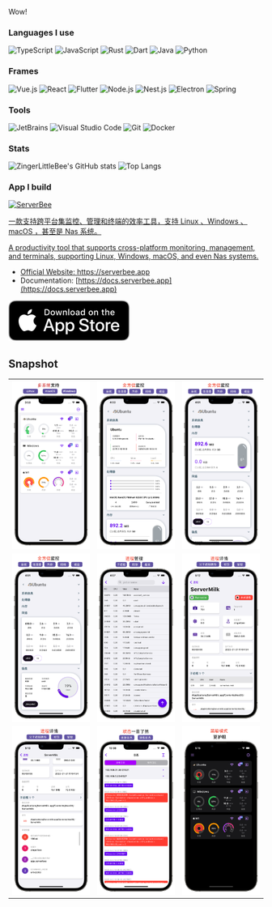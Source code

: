 Wow!

### Languages I use

<p>
  <img alt="TypeScript" src="https://img.shields.io/badge/-TypeScript-3078C6?style=flat-square&logo=TypeScript&logoColor=white" />
  <img alt="JavaScript" src="https://img.shields.io/badge/-JavaScript-F7DF1E?style=flat-square&logo=JavaScript&logoColor=white" />
  <img alt="Rust" src="https://img.shields.io/badge/-Rust-000000?style=flat-square&logo=Rust&logoColor=white" />
  <img alt="Dart" src="https://img.shields.io/badge/-Dart-0175C2?style=flat-square&logo=Dart&logoColor=white" />
  <img alt="Java" src="https://img.shields.io/badge/-Java-007396?style=flat-square&logo=Java&logoColor=white" />
  <img alt="Python" src="https://img.shields.io/badge/-Python-3776AB?style=flat-square&logo=Python&logoColor=white" />
  
</p>

### Frames

<p>
  <img alt="Vue.js" src="https://img.shields.io/badge/-Vue.js-4fc08d?style=flat-square&logo=vue.js&logoColor=white" />
  <img alt="React" src="https://img.shields.io/badge/-React-61DAFB?style=flat-square&logo=React&logoColor=white" />
  <img alt="Flutter" src="https://img.shields.io/badge/-Flutter-02569B?style=flat-square&logo=Flutter&logoColor=white" />
  <img alt="Node.js" src="https://img.shields.io/badge/-Node.js-339933?style=flat-square&logo=Node.js&logoColor=white" />
  <img alt="Nest.js" src="https://img.shields.io/badge/-Nest.js-E0234E?style=flat-square&logo=NestJS&logoColor=white" />
  <img alt="Electron" src="https://img.shields.io/badge/-Electron-47848F?style=flat-square&logo=Electron&logoColor=white" />
  <img alt="Spring" src="https://img.shields.io/badge/-Spring-6DB33F?style=flat-square&logo=Spring&logoColor=white" />
</p>

### Tools

<p>
  <img alt="JetBrains" src="https://img.shields.io/badge/-JetBrains-000000?style=flat-square&logo=JetBrains&logoColor=white" />
  <img alt="Visual Studio Code" src="https://img.shields.io/badge/-Visual Studio Code-007ACC?style=flat-square&logo=Visual%20Studio%20Code&logoColor=white" />
  <img alt="Git" src="https://img.shields.io/badge/-Git-F05032?style=flat-square&logo=Git&logoColor=white" />
  <img alt="Docker" src="https://img.shields.io/badge/-Docker-002C66?style=flat-square&logo=Docker&logoColor=white" />
</p>

### Stats

<p>
  <img height="160" alt="ZingerLittleBee's GitHub stats" src="https://github-readme-stats.vercel.app/api?username=ZingerLittleBee&show_icons=true&theme=algolia" />
  <img height="160" alt="Top Langs" src="https://github-readme-stats.vercel.app/api/top-langs?username=ZingerLittleBee&show_icons=true&theme=algolia&layout=compact" />
</p>

### App I build

<a href="https://apps.apple.com/us/app/serverbee/id6443553714" target="_blank"><img alt="ServerBee" src="https://img.shields.io/badge/-ServerBee-000000?style=for-the-badge&logo=appstore&logoColor=white" />

一款支持跨平台集监控、管理和终端的效率工具，支持 Linux 、Windows 、macOS ，甚至是 Nas 系统。

A productivity tool that supports cross-platform monitoring, management, and terminals, supporting Linux, Windows, macOS, and even Nas systems.


- Official Website: https://serverbee.app
- Documentation: [https://docs.serverbee.app](https://docs.serverbee.app)

<a href="https://apps.apple.com/us/app/serverbee/id6443553714" target="_blank"><img alt="ZingerLittleBee's GitHub stats" src="serverbee/download.svg" /></a>

## Snapshot
|  |  |  |
| :----:| :----: | :----: |
| ![](serverbee/dashboard.png) | ![](serverbee/detail-1.png) | ![](serverbee/detail-2.png) |
| ![](serverbee/detail-3.png) | ![](serverbee/process-list.png) | ![](serverbee/process-detail.png) |
| ![](serverbee/process-detail-2.png) | ![](serverbee/log.png) | ![](serverbee/dark.png) |
